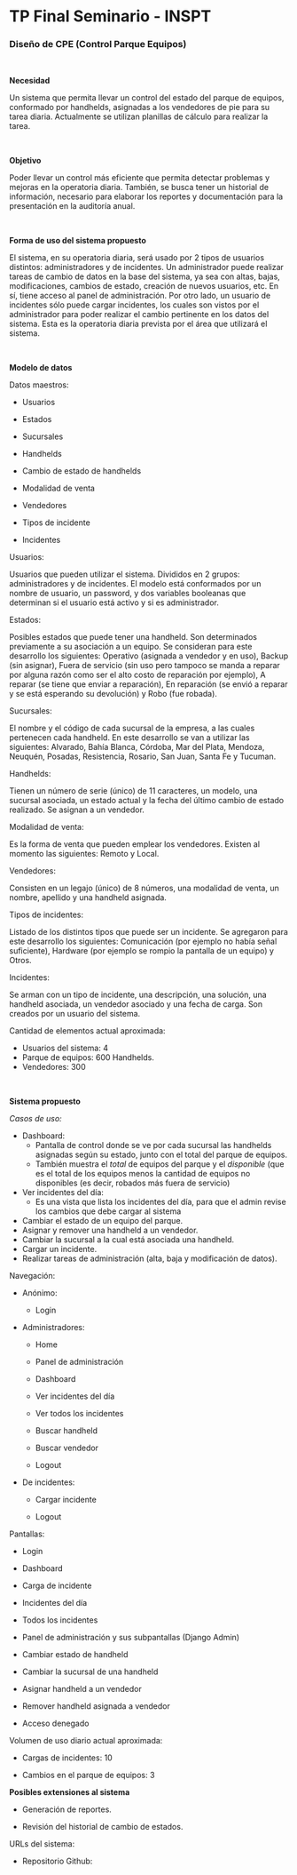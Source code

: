 # TP Final Seminario - INSPT

### Diseño de CPE (Control Parque Equipos)

<br>

**Necesidad**

Un sistema que permita llevar un control del estado del parque de equipos, conformado por handhelds, asignadas a los vendedores de pie para su tarea diaria. Actualmente se utilizan planillas de cálculo para realizar la tarea.

<br>

**Objetivo**

Poder llevar un control más eficiente que permita detectar problemas y mejoras en la operatoria diaria. También, se busca tener un historial de información, necesario para elaborar los reportes y documentación para la presentación en la auditoría anual.

<br>

**Forma de uso del sistema propuesto**

El sistema, en su operatoria diaria, será usado por 2 tipos de usuarios distintos: administradores y de incidentes. Un administrador puede realizar tareas de cambio de datos en la base del sistema, ya sea con altas, bajas, modificaciones, cambios de estado, creación de nuevos usuarios, etc. En sí, tiene acceso al panel de administración. Por otro lado, un usuario de incidentes sólo puede cargar incidentes, los cuales son vistos por el administrador para poder realizar el cambio pertinente en los datos del sistema. Esta es la operatoria diaria prevista por el área que utilizará el sistema.

<br>

**Modelo de datos**

Datos maestros:

* Usuarios

* Estados

* Sucursales

* Handhelds

* Cambio de estado de handhelds

* Modalidad de venta

* Vendedores

* Tipos de incidente

* Incidentes

Usuarios:

Usuarios que pueden utilizar el sistema. Divididos en 2 grupos: administradores y de incidentes. El modelo está conformados por un nombre de usuario, un password, y dos variables booleanas que determinan si el usuario está activo y si es administrador.

Estados:

Posibles estados que puede tener una handheld. Son determinados previamente a su asociación a un equipo. Se consideran para este desarrollo los siguientes: Operativo (asignada a vendedor y en uso), Backup (sin asignar), Fuera de servicio (sin uso pero tampoco se manda a reparar por alguna razón como ser el alto costo de reparación por ejemplo), A reparar (se tiene que enviar a reparación), En reparación (se envió a reparar y se está esperando su devolución) y Robo (fue robada).

Sucursales:

El nombre y el código de cada sucursal de la empresa, a las cuales pertenecen cada handheld. En este desarrollo se van a utilizar las siguientes: Alvarado, Bahía Blanca, Córdoba, Mar del Plata, Mendoza, Neuquén, Posadas, Resistencia, Rosario, San Juan, Santa Fe y Tucuman.

Handhelds:

Tienen un número de serie (único) de 11 caracteres, un modelo, una sucursal asociada, un estado actual y la fecha del último cambio de estado realizado. Se asignan a un vendedor.

Modalidad de venta:

Es la forma de venta que pueden emplear los vendedores. Existen al momento las siguientes: Remoto y Local.

Vendedores:

Consisten en un legajo (único) de 8 números, una modalidad de venta, un nombre, apellido y una handheld asignada.

Tipos de incidentes:

Listado de los distintos tipos que puede ser un incidente. Se agregaron para este desarrollo los siguientes: Comunicación (por ejemplo no había señal suficiente), Hardware (por ejemplo se rompio la pantalla de un equipo) y Otros.

Incidentes:

Se arman con un tipo de incidente, una descripción, una solución, una handheld asociada, un vendedor asociado y una fecha de carga. Son creados por un usuario del sistema.

Cantidad de elementos actual aproximada:
* Usuarios del sistema: 4
* Parque de equipos: 600 Handhelds.
* Vendedores: 300

<br>

**Sistema propuesto**

*Casos de uso:*

* Dashboard:
    * Pantalla de control donde se ve por cada sucursal las handhelds asignadas según su estado, junto con el total del parque de equipos.
    * También muestra el *total* de equipos del parque y el *disponible* (que es el total de los equipos menos la cantidad de equipos no disponibles (es decir, robados más fuera de servicio)
* Ver incidentes del día:
    * Es una vista que lista los incidentes del día, para que el admin revise los cambios que debe cargar al sistema
* Cambiar el estado de un equipo del parque.
* Asignar y remover una handheld a un vendedor.
* Cambiar la sucursal a la cual está asociada una handheld.
* Cargar un incidente.
* Realizar tareas de administración (alta, baja y modificación de datos).

Navegación:

* Anónimo:

    * Login

* Administradores:

    * Home

    * Panel de administración

    * Dashboard

    * Ver incidentes del día

    * Ver todos los incidentes

    * Buscar handheld

    * Buscar vendedor

    * Logout

* De incidentes:

    * Cargar incidente

    * Logout

Pantallas:

* Login

* Dashboard

* Carga de incidente

* Incidentes del día

* Todos los incidentes

* Panel de administración y sus subpantallas (Django Admin)

* Cambiar estado de handheld

* Cambiar la sucursal de una handheld

* Asignar handheld a un vendedor

* Remover handheld asignada a vendedor

* Acceso denegado

Volumen de uso diario actual aproximada:

* Cargas de incidentes: 10

* Cambios en el parque de equipos: 3

**Posibles extensiones al sistema**

* Generación de reportes.

* Revisión del historial de cambio de estados.

URLs del sistema:

* Repositorio Github: 
